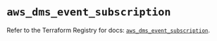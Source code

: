 # `aws_dms_event_subscription`

Refer to the Terraform Registry for docs: [`aws_dms_event_subscription`](https://registry.terraform.io/providers/hashicorp/aws/4.54.0/docs/resources/dms_event_subscription).
